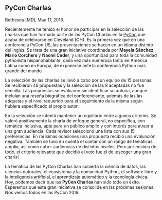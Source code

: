 ## PyCon Charlas
Bethesda (MD), May 17, 2018.  

Recientemente he tenido el honor de participar en la selección de las charlas que han formado parte de las PyCon Charlas en la 
[PyCon](https://us.pycon.org/2018/) que acaba de celebrarse en Cleveland (OH). Es la primera vez que en una conferencia PyCon US, 
las presentaciones se hacen en un idioma distinto del inglés. Se trata de una gran iniciativa coordinada por **Mayela Sánchez**, 
**Mario Corchero** y **Naomi Ceder**, y una oportunidad para toda la comunidad pythonista hispanohablante, 
cada vez más numerosa tanto en América Latina como en Europa, de exponerse ante la conferencia Python más grande del mundo.   
  
La selección de las charlas se llevó a cabo por un equipo de 15 personas. Se recibieron 46 propuestas y la selección de las 8 aceptadas 
no fue sencilla. Las propuestas se evaluaron sin identificar su autoría, aunque incluían una reseña biográfica del conferenciante, 
además de las las etiquetas y el nivel requerido para el seguimiento de la misma según hubiera especificado el propio autor.  
  
En la selección se intentó mantener un equilibrio entre algunos criterios. Se valoró positivamente la charla de enfoque general, 
no específica, con temática inclusiva, apta para un público amplio y con interés para atraer a una gran audiencia. 
Cada revisor seleccionó una lista con sus 15 preferencias. En rarísimas ocasiones una propuesta recibió una evaluación negativa. 
También se tuvo en cuenta el contar con un rango de temáticas amplio, así como cubrir audiencias de distintos niveles. 
Pero por encima de todo, el criterio relevante que decidió el voto fue el de ¡escoger una gran charla!   
  
La temática de las PyCon Charlas han cubierto la ciencia de datos, las ciencias naturales, el ecosistema y la comunidad Python, 
el software libre y la inteligencia artificial, el aprendizaje automático y la tecnología cívica. 
Hoy, podemos decir que las **PyCon Charlas** han sido todo un éxito. Esperemos que esta gran iniciativa se consolide en las próximas sesiones. 
Nos vemos todos en las PyCon 2019. 
